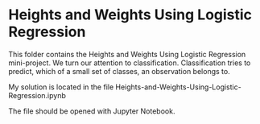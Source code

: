 # Heights and Weights Using Logistic Regression

This folder contains the Heights and Weights Using Logistic Regression mini-project. 
We turn our attention to classification. Classification tries to predict, which 
of a small set of classes, an observation belongs to.

My solution is located in the file Heights-and-Weights-Using-Logistic-Regression.ipynb

The file should be opened with Jupyter Notebook.
